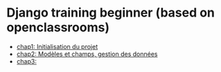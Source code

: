 # Django training beginner (based on openclassrooms)

   - [chap1: Initialisation du projet](https://github.com/francksaounde/django-training-beginner/blob/main/chap1.md)
   - [chap2: Modèles et champs, gestion des données](https://github.com/francksaounde/django-training-beginner/blob/main/chap2.md)
   - [chap3: ](https://github.com/francksaounde/django-training-beginner/blob/main/chap3.md)
